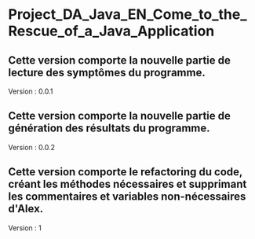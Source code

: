 # Project_DA_Java_EN_Come_to_the_Rescue_of_a_Java_Application

## Cette version comporte la nouvelle partie de lecture des symptômes du programme.

Version : 0.0.1

## Cette version comporte la nouvelle partie de génération des résultats du programme.

Version : 0.0.2

## Cette version comporte le refactoring du code, créant les méthodes nécessaires et supprimant les commentaires et variables non-nécessaires d'Alex.

Version : 1